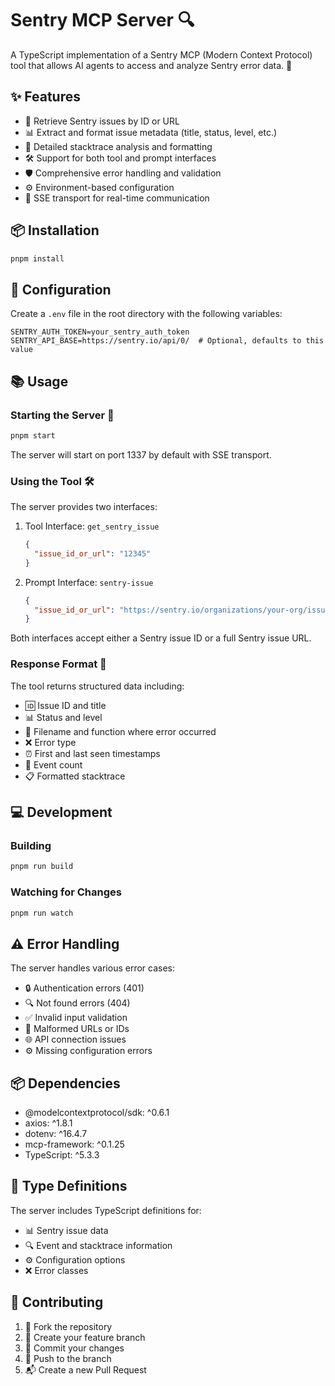 # Sentry MCP Server 🔍

A TypeScript implementation of a Sentry MCP (Modern Context Protocol) tool that allows AI agents to access and analyze Sentry error data. 🤖

## ✨ Features

- 🎯 Retrieve Sentry issues by ID or URL
- 📊 Extract and format issue metadata (title, status, level, etc.)
- 🔬 Detailed stacktrace analysis and formatting
- 🛠️ Support for both tool and prompt interfaces
- 🛡️ Comprehensive error handling and validation
- ⚙️ Environment-based configuration
- 🔄 SSE transport for real-time communication

## 📦 Installation

```bash
pnpm install
```

## 🔧 Configuration

Create a `.env` file in the root directory with the following variables:

```env
SENTRY_AUTH_TOKEN=your_sentry_auth_token
SENTRY_API_BASE=https://sentry.io/api/0/  # Optional, defaults to this value
```

## 📚 Usage

### Starting the Server 🚀

```bash
pnpm start
```

The server will start on port 1337 by default with SSE transport.

### Using the Tool 🛠️

The server provides two interfaces:

1. Tool Interface: `get_sentry_issue`
   ```json
   {
     "issue_id_or_url": "12345"
   }
   ```

2. Prompt Interface: `sentry-issue`
   ```json
   {
     "issue_id_or_url": "https://sentry.io/organizations/your-org/issues/12345/"
   }
   ```

Both interfaces accept either a Sentry issue ID or a full Sentry issue URL.

### Response Format 📄

The tool returns structured data including:
- 🆔 Issue ID and title
- 📊 Status and level
- 📁 Filename and function where error occurred
- ❌ Error type
- ⏰ First and last seen timestamps
- 🔢 Event count
- 📋 Formatted stacktrace

## 💻 Development

### Building

```bash
pnpm run build
```

### Watching for Changes

```bash
pnpm run watch
```

## ⚠️ Error Handling

The server handles various error cases:
- 🔒 Authentication errors (401)
- 🔍 Not found errors (404)
- ✅ Invalid input validation
- 🔗 Malformed URLs or IDs
- 🌐 API connection issues
- ⚙️ Missing configuration errors

## 📦 Dependencies

- @modelcontextprotocol/sdk: ^0.6.1
- axios: ^1.8.1
- dotenv: ^16.4.7
- mcp-framework: ^0.1.25
- TypeScript: ^5.3.3

## 📝 Type Definitions

The server includes TypeScript definitions for:

- 📊 Sentry issue data
- 🔍 Event and stacktrace information
- ⚙️ Configuration options
- ❌ Error classes

## 🤝 Contributing

1. 🔀 Fork the repository
2. 🌿 Create your feature branch
3. 💾 Commit your changes
4. 🚀 Push to the branch
5. 📬 Create a new Pull Request
